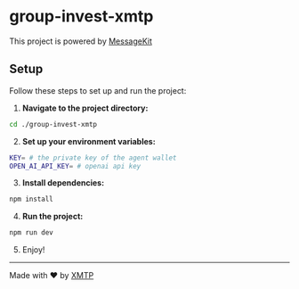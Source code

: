 # group-invest-xmtp

This project is powered by [MessageKit](https://messagekit.ephemerahq.com/) 

## Setup

Follow these steps to set up and run the project:

1. **Navigate to the project directory:**

```sh
cd ./group-invest-xmtp
```

2. **Set up your environment variables:**

```sh
KEY= # the private key of the agent wallet 
OPEN_AI_API_KEY= # openai api key
```

3. **Install dependencies:**

```sh
npm install
```

4. **Run the project:**

```sh
npm run dev
```

5. Enjoy!
---
Made with ❤️ by [XMTP](https://xmtp.org)